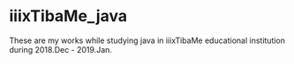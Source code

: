 # iiixTibaMe_java
These are my works while studying java in iiixTibaMe educational institution during 2018.Dec - 2019.Jan.
